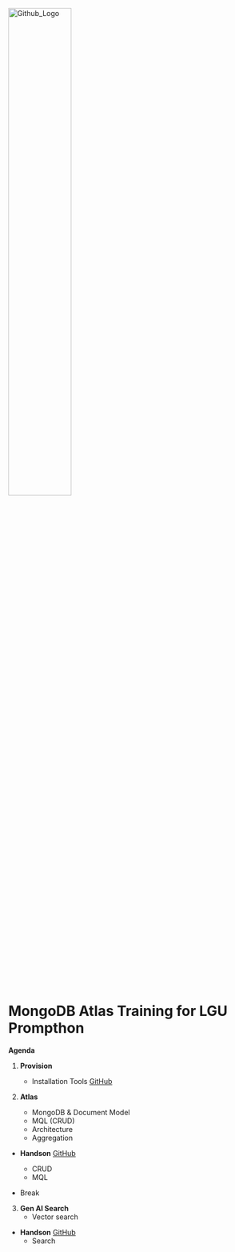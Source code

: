 <img src="https://companieslogo.com/img/orig/MDB_BIG-ad812c6c.png?t=1648915248" width="50%" title="Github_Logo"/> <br>

# MongoDB Atlas Training for LGU Prompthon

**Agenda**

1. **Provision**
   - Installation Tools [GitHub][0]

2. **Atlas**
   - MongoDB & Document Model
   - MQL (CRUD)
   - Architecture
   - Aggregation

- **Handson** [GitHub][1]
  - CRUD
  - MQL

- Break

3. **Gen AI Search**
   - Vector search

- **Handson** [GitHub][2]
  - Search

[0]: https://github.com/MongoDBAtlas/LGUPrompthon/tree/main/01.Provision
[1]: https://github.com/MongoDBAtlas/LGUPrompthon/tree/main/02.CRUD%20and%20MQL
[2]: https://github.com/MongoDBAtlas/LGUPrompthon/tree/main/03.vector-search
